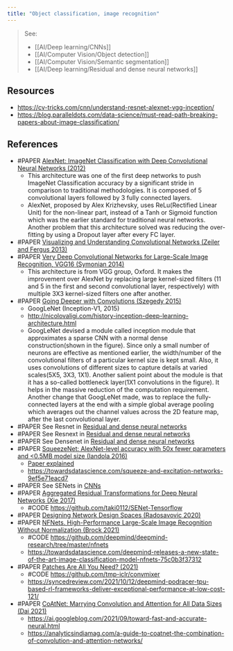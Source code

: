 ```yaml
---
title: "Object classification, image recognition"
---
```


> See: 
> - [[AI/Deep learning/CNNs]]
> - [[AI/Computer Vision/Object detection]]
> - [[AI/Computer Vision/Semantic segmentation]]
> - [[AI/Deep learning/Residual and dense neural networks]]

## Resources
- https://cv-tricks.com/cnn/understand-resnet-alexnet-vgg-inception/
- https://blog.paralleldots.com/data-science/must-read-path-breaking-papers-about-image-classification/

## References
- #PAPER [AlexNet: ImageNet Classification with Deep Convolutional Neural Networks (2012)](https://papers.nips.cc/paper/4824-imagenet-classification-with-deep-convolutional-neural-networks)
	- This architecture was one of the first deep networks to push ImageNet Classification accuracy by a significant stride in comparison to traditional methodologies. It is composed of 5 convolutional layers followed by 3 fully connected layers.
	- AlexNet, proposed by Alex Krizhevsky, uses ReLu(Rectified Linear Unit) for the non-linear part, instead of a Tanh or Sigmoid function which was the earlier standard for traditional neural networks. Another problem that this architecture solved was reducing the over-fitting by using a Dropout layer after every FC layer.
- #PAPER [Visualizing and Understanding Convolutional Networks (Zeiler and Fergus 2013)](https://arxiv.org/abs/1311.2901)
- #PAPER [Very Deep Convolutional Networks for Large-Scale Image Recognition, VGG16 (Symonian 2014)](https://arxiv.org/abs/1409.1556)
	- This architecture is from VGG group, Oxford. It makes the improvement over AlexNet by replacing large kernel-sized filters (11 and 5 in the first and second convolutional layer, respectively) with multiple 3X3 kernel-sized filters one after another.
- #PAPER [Going Deeper with Convolutions (Szegedy 2015)](https://ai.google/research/pubs/pub43022)
	- GoogLeNet (Inception-V1, 2015)
	- http://nicolovaligi.com/history-inception-deep-learning-architecture.html
	- GoogLeNet devised a module called inception module that approximates a sparse CNN with a normal dense construction(shown in the figure). Since only a small number of neurons are effective as mentioned earlier, the width/number of the convolutional filters of a particular kernel size is kept small. Also, it uses convolutions of different sizes to capture details at varied scales(5X5, 3X3, 1X1). Another salient point about the module is that it has a so-called bottleneck layer(1X1 convolutions in the figure). It helps in the massive reduction of the computation requirement. Another change that GoogLeNet made, was to replace the fully-connected layers at the end with a simple global average pooling which averages out the channel values across the 2D feature map, after the last convolutional layer. 
- #PAPER See Resnet in [Residual and dense neural networks](AI/Deep%20learning/Residual%20and%20dense%20neural%20networks.md)
- #PAPER See Resnext in [Residual and dense neural networks](AI/Deep%20learning/Residual%20and%20dense%20neural%20networks.md)
- #PAPER See Densenet in [Residual and dense neural networks](AI/Deep%20learning/Residual%20and%20dense%20neural%20networks.md)
- #PAPER [SqueezeNet: AlexNet-level accuracy with 50x fewer parameters and <0.5MB model size (Iandola 2016)](https://arxiv.org/abs/1602.07360)
	- [Paper explained](https://www.youtube.com/watch?v=ge_RT5wvHvY )
	- https://towardsdatascience.com/squeeze-and-excitation-networks-9ef5e71eacd7
- #PAPER See SENets in [CNNs](AI/Deep%20learning/CNNs.md)
- #PAPER [Aggregated Residual Transformations for Deep Neural Networks (Xie 2017)](https://arxiv.org/abs/1611.05431)
	- #CODE https://github.com/taki0112/SENet-Tensorflow
- #PAPER [Designing Network Design Spaces (Radosavovic 2020)](https://arxiv.org/abs/2003.13678v1)
- #PAPER [NFNets. High-Performance Large-Scale Image Recognition Without Normalization (Brock 2021)](https://arxiv.org/abs/2102.06171)
	- #CODE https://github.com/deepmind/deepmind-research/tree/master/nfnets
	- https://towardsdatascience.com/deepmind-releases-a-new-state-of-the-art-image-classification-model-nfnets-75c0b3f37312
- #PAPER [Patches Are All You Need? (2021)](https://openreview.net/forum?id=TVHS5Y4dNvM)
	- #CODE https://github.com/tmp-iclr/convmixer
	- https://syncedreview.com/2021/10/12/deepmind-podracer-tpu-based-rl-frameworks-deliver-exceptional-performance-at-low-cost-121/
- #PAPER [CoAtNet: Marrying Convolution and Attention for All Data Sizes (Dai 2021)](https://arxiv.org/abs/2106.04803)
	- https://ai.googleblog.com/2021/09/toward-fast-and-accurate-neural.html
	- https://analyticsindiamag.com/a-guide-to-coatnet-the-combination-of-convolution-and-attention-networks/
